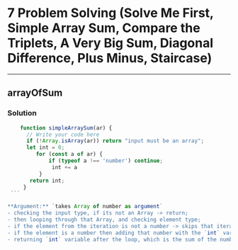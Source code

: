 # 7 Problem Solving (Solve Me First, Simple Array Sum, Compare the Triplets, A Very Big Sum, Diagonal Difference, Plus Minus, Staircase)
---
## arrayOfSum

### Solution
   ```javascript
       function simpleArraySum(ar) {
         // Write your code here
         if (!Array.isArray(ar)) return "input must be an array";
         let int = 0;
            for (const a of ar) {
                if (typeof a !== 'number') continue;
                 int += a
             }
          return int;
        }
    ```

**Argument:** `takes Array of number as argument`
 - checking the input type, if its not an Array -> return;
 - then looping through that Array, and checking element type;
 - if the element from the iteration is not a number -> skips that iteration by `continue`;
 - if the element is a number then adding that number with the `int` variable;
 - returning `int` variable after the loop, which is the sum of the numbers;